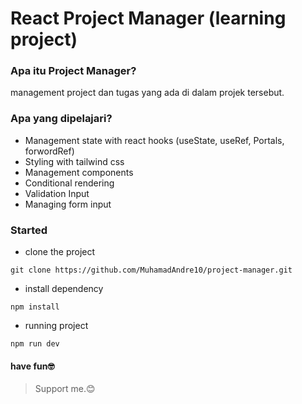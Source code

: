 # React Project Manager (learning project)

### Apa itu Project Manager?

management project dan tugas yang ada di dalam projek tersebut.

### Apa yang dipelajari?

- Management state with react hooks (useState, useRef, Portals, forwordRef)
- Styling with tailwind css
- Management components
- Conditional rendering
- Validation Input
- Managing form input

### Started

- clone the project

```
git clone https://github.com/MuhamadAndre10/project-manager.git
```

- install dependency

```
npm install
```

- running project

```
npm run dev
```

#### have fun🤓

> Support me.😊
